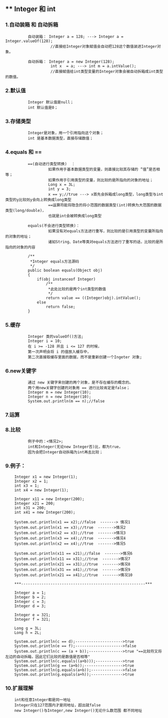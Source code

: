 

## ** Integer 和 int 

### 1.自动装箱 和 自动拆箱
              自动装箱： Integer a = 128; ---> Integer a = Integer.valueOf(128);  
                        //直接给Integer对象赋值会自动把128这个数值装进Integer对象。
              
              自动拆箱： Integer a = new Integer(128);
                        int x  = a; ---> int m = a.intValue();
                        //直接赋值给int类型变量的Integer对象会被自动拆箱成int类型的数值。
      
### 2.默认值
              Integer 默认值是null；
              int 默认值是0；
### 3.存储类型
              Integer是对象，用一个引用指向这个对象；
              int 是基本数据类型，直接存储数值；

### 4.equals 和 == 
              ==(自动进行类型转换)  ：   
                       如果作用于基本数据类型的变量，则直接比较其存储的 “值”是否相等；
                       如果作用于引用类型的变量，则比较的是所指向的对象的地址；
                       Long x = 3L;
                       int y = 3;
                       x == y;//true ---> x首先会拆箱成long类型，long类型与int类型的y比较则y会向上转换成long类型
                       ==运算符能将隐含的将小范围的数据类型(int)转换为大范围的数据类型(long/double)，
                       也就是int会被转换成long类型
                    
              equals(不会进行类型转换)： 
                       如果没有对equals方法进行重写，则比较的是引用类型的变量所指向的对象的地址；
                       诸如String、Date等类对equals方法进行了重写的话，比较的是所指向的对象的内容
                       
              /**
               *Integer equals方法源码
               */
              public boolean equals(Object obj)
              {
                  if(obj instanceof Integer)
                      /**
                       *此处比较的是两个int类型的数值
                       */
                      return value == ((Integer)obj).intValue();
                  else
                      return false;
              }

### 5.缓存
              Integer 类的valueOf()方法;
              Integer i = 10;
              在 i >= -128 并且 i <= 127 的时候，
              第一次声明会将 i 的值放入缓存中，
              第二次直接取缓存里面的数据，而不是重新创建一个Ingeter 对象;

### 6.new关键字
              通过 new 关键字来创建的两个对象，是不存在缓存的概念的。
              两个用new关键字创建的对象用 == 进行比较肯定是false；
              Integer m = new Integer(10);
              Integer n = new Integer(10);
              System.out.println(m == n);//false

### 7.运算

### 8.比较
              例子中的：<情况2>;
              int和Integer(无论new Integer否)比，都为true，
              因为会把Integer自动拆箱为int再去比较；

### 9.例子：
        Integer x1 = new Integer(1);
        Integer x2 = 1;
        int x3 = 1;
        int x4 = new Integer(1);

        Integer x11 = new Integer(200);
        Integer x21 = 200;
        int x31 = 200;
        int x41 = new Integer(200);

        System.out.println(x1 == x2);//false  -------> 情况1
        System.out.println(x1 == x3);//true  ------->情况2
        System.out.println(x2 == x3);//true  ------->情况3
        System.out.println(x3 == x4);//true  ------->情况4
        System.out.println(x2 == x4);//true  ------->情况5

        System.out.println(x11 == x21);//false  ------->情况6
        System.out.println(x11 == x31);//true  ------->情况7
        System.out.println(x21 == x31);//true  ------->情况8
        System.out.println(x31 == x41);//true  ------->情况9
        System.out.println(x21 == x41);//true  ------->情况10
        
        ***-------------------------------------------------------***
        
        Integer a = 1;
        Integer b = 2;
        Integer c = 3;
        Integer d = 3;

        Integer e = 321;
        Integer f = 321;

        Long g = 3L;
        Long h = 2L;

        System.out.println(c == d);--------------------->true
        System.out.println(e == f);--------------------->false
        System.out.println(c == (a + b));--------------->true "==比较符又将左边的自动拆箱，因此它们比较的是数值是否相等"
        System.out.println(c.equals((a+b)));------------>true
        System.out.println(g == (a+b));----------------->true
        System.out.println(g.equals(a+b));-------------->false
        System.out.println(g.equals(a+h));-------------->true

### 10.扩展理解
        int和任意Integer都是同一地址                        
        Integer只在127范围内才是同地址，超出就false              
        new Integer()与Integer,new Integer()无论什么数范围 都不同地址

